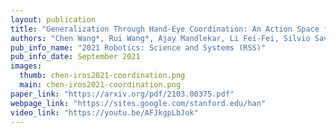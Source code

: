 ```yaml
---
layout: publication
title: "Generalization Through Hand-Eye Coordination: An Action Space for Learning Spatially-Invariant Visuomotor Control"
authors: "Chen Wang*, Rui Wang*, Ajay Mandlekar, Li Fei-Fei, Silvio Savarese, Danfei Xu"
pub_info_name: "2021 Robotics: Science and Systems (RSS)"
pub_info_date: September 2021
images:
  thumb: chen-iros2021-coordination.png
  main: chen-iros2021-coordination.png
paper_link: "https://arxiv.org/pdf/2103.00375.pdf"
webpage_link: "https://sites.google.com/stanford.edu/han"
video_link: "https://youtu.be/AFJkgpLbJok"
---
```


